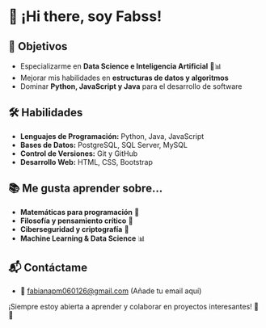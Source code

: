 # 👋 ¡Hi there, soy Fabss!

## 🎯 Objetivos
- Especializarme en **Data Science e Inteligencia Artificial** 🤖📊
- Mejorar mis habilidades en **estructuras de datos y algoritmos**
- Dominar **Python, JavaScript y Java** para el desarrollo de software

## 🛠️ Habilidades
- **Lenguajes de Programación:** Python, Java, JavaScript
- **Bases de Datos:** PostgreSQL, SQL Server, MySQL
- **Control de Versiones:** Git y GitHub
- **Desarrollo Web:** HTML, CSS, Bootstrap

## 📚 Me gusta aprender sobre...
- **Matemáticas para programación** 📐
- **Filosofía y pensamiento crítico** 🤯
- **Ciberseguridad y criptografía** 🔐
- **Machine Learning & Data Science** 📊

## 📬 Contáctame
- 📧 [fabianapm060126@gmail.com](#) (Añade tu email aquí)

¡Siempre estoy abierta a aprender y colaborar en proyectos interesantes! 🚀✨
